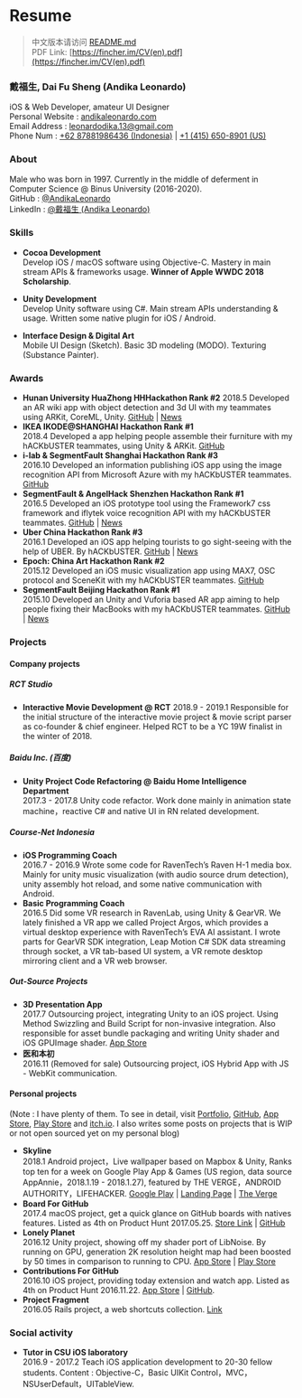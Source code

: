 # Resume

> 中文版本请访问 [README.md](README.md)  
> PDF Link: [https://fincher.im/CV(en).pdf](https://fincher.im/CV(en).pdf)

### 戴福生, Dai Fu Sheng (Andika Leonardo)  
iOS & Web Developer, amateur UI Designer     
Personal Website : [andikaleonardo.com](https://andikaleonardo.com/)  
Email Address : [leonardodika.13@gmail.com](mailto:leonardodika.13@gmail.com)   
Phone Num : [+62 87881986436 (Indonesia)](tel:+62-878-8198-6436) | [+1 (415) 650-8901 (US)](tel:+1-415-650-8901)  

### About
Male who was born in 1997. Currently in the middle of deferment in Computer Science @ Binus University (2016-2020).      
GitHub : [@AndikaLeonardo](https://github.com/andikaleonardo)  
LinkedIn : [@戴福生 (Andika Leonardo)](https://www.linkedin.com/in/)  

### Skills
- **Cocoa Development**  
Develop iOS / macOS software using Objective-C. Mastery in main stream APIs & frameworks usage. **Winner of Apple WWDC 2018 Scholarship**.

- **Unity Development**  
Develop Unity software using C#. Main stream APIs understanding & usage. Written some native plugin for iOS / Android.

- **Interface Design & Digital Art**  
Mobile UI Design (Sketch). Basic 3D modeling (MODO). Texturing (Substance Painter).

### Awards  
- **Hunan University HuaZhong HHHackathon Rank #2**
2018.5 Developed an AR wiki app with object detection and 3d UI with my teammates using ARKit, CoreML, Unity. [GitHub](https://github.com/JustinFincher/AReco) | [News](http://hn.people.com.cn/n2/2018/0528/c336521-31632822-3.html)  
- **IKEA IKODE@SHANGHAI Hackathon Rank #1**    
2018.4 Developed a app helping people assemble their furniture with my hACKbUSTER teammates, using Unity & ARKit. [GitHub](https://github.com/hACKbUSTER/IKEA-Maker)    
- **i-lab & SegmentFault Shanghai Hackathon Rank #3**  
2016.10 Developed an information publishing iOS app using the image recognition API from Microsoft Azure with my hACKbUSTER teammates.  [GitHub](https://github.com/hACKbUSTER/ConnectPlusPlus)  
- **SegmentFault & AngelHack Shenzhen Hackathon Rank #1**  
2016.5 Developed an iOS prototype tool using the Framework7 css framework and iflytek voice recognition API with my hACKbUSTER teammates.  [GitHub](https://github.com/hACKbUSTER/ProjectDaVinci) | [News](https://segmentfault.com/a/1190000005656846)  
- **Uber China Hackathon  Rank #3**     
2016.1 Developed an iOS app helping tourists to go sight-seeing with the help of UBER. By hACKbUSTER. [GitHub](https://github.com/hACKbUSTER/UberGuide-iOS) | [News](https://segmentfault.com/a/1190000004372053)    
- **Epoch: China Art Hackathon Rank #2**    
2015.12 Developed an iOS music visualization app using MAX7, OSC protocol and SceneKit with my hACKbUSTER teammates. [GitHub](https://github.com/hACKbUSTER/Renaissance)  
- **SegmentFault Beijing Hackathon Rank #1**    
2015.10 Developed an Unity and Vuforia based AR app aiming to help people fixing their MacBooks with my hACKbUSTER teammates. [GitHub](https://github.com/hACKbUSTER/FixPlusPlus) | [News](https://segmentfault.com/a/1190000003920404)  

### Projects
#### Company projects
##### RCT Studio
- **Interactive Movie Development @ RCT** 
2018.9 - 2019.1 Responsible for the initial structure of the interactive movie project & movie script parser as co-founder & chief engineer. Helped RCT to be a YC 19W finalist in the winter of 2018.

##### Baidu Inc. (百度)
- **Unity Project Code Refactoring @ Baidu Home Intelligence Department**    
2017.3 - 2017.8 Unity code refactor. Work done mainly in animation state machine，reactive C# and native UI in RN related development.

##### Course-Net Indonesia
- **iOS Programming Coach**     
2016.7 - 2016.9 Wrote some code for RavenTech’s Raven H-1 media box. Mainly for unity music visualization (with audio source drum detection), unity assembly hot reload, and some native communication with Android.
- **Basic Programming Coach**    
2016.5 Did some VR research in RavenLab, using Unity & GearVR. We lately finished a VR app we called Project Argos, which provides a virtual desktop experience with RavenTech’s EVA AI assistant. I wrote parts for GearVR SDK integration, Leap Motion C# SDK data streaming through socket, a VR tab-based UI system, a VR remote desktop mirroring client and a VR web browser.

##### Out-Source Projects
- **3D Presentation App**    
2017.7 Outsourcing project, integrating Unity to an iOS project. Using Method Swizzling and Build Script for non-invasive integration. Also responsible for asset bundle packaging and writing Unity shader and iOS GPUImage shader. [App Store](https://itunes.apple.com/cn/app/%E7%95%AA%E5%8D%B0/id1289058317?mt=8)
- **医和本初**    
2016.11  (Removed for sale) Outsourcing project, iOS Hybrid App with JS - WebKit communication.

#### Personal projects
(Note : I have plenty of them. To see in detail, visit [Portfolio](http://portfolio.justzht.com/), [GitHub](https://github.com/JustinFincher), [App Store](https://itunes.apple.com/cn/developer/haotian-zheng/id981803173?mt=8), [Play Store](https://play.google.com/store/apps/dev?id=5201975025990666617) and [itch.io](https://justzht.itch.io/). I also writes some posts on projects that is WIP or not open sourced yet on my personal blog)

- **Skyline**   
2018.1 Android project，Live wallpaper based on Mapbox & Unity, Ranks top ten for a week on Google Play App & Games (US region, data source AppAnnie，2018.1.19 - 2018.1.27), featured by THE VERGE，ANDROID AUTHORITY，LIFEHACKER. [Google Play](https://play.google.com/store/apps/details?id=com.JustZht.Skyline) | [Landing Page](https://justinfincher.github.io/ProjectSkylineLandingWebGL/) | [The Verge](https://www.theverge.com/circuitbreaker/2018/1/20/16909558/skyline-android-app-wallpaper-live-map-location)    
- **Board For GitHub**    
2017.4 macOS project, get a quick glance on GitHub boards with natives features. Listed as 4th on Product Hunt 2017.05.25. [Store Link](https://justinfincher.github.io/BoardForGitHub-Landing/) | [GitHub](https://github.com/JustinFincher/BoardForGitHub)
- **Lonely Planet**    
2016.12 Unity project, showing off my shader port of LibNoise. By running on GPU, generation 2K resolution height map had been boosted by 50 times in comparison to running to CPU. [App Store](https://itunes.apple.com/cn/app/epoch-core/id1177530091?mt=8) | [Play Store](https://play.google.com/store/apps/details?id=com.JustZht.LonelyPlanet)
- **Contributions For GitHub**    
2016.10 iOS project, providing today extension and watch app. Listed as 4th on Product Hunt 2016.11.22. [App Store](https://itunes.apple.com/us/app/contributions-for-github/id1153432612?mt=8) | [GitHub](https://github.com/JustinFincher/GitHubContributionsiOS). 
- **Project Fragment**    
2016.05 Rails project, a web shortcuts collection. [Link](http://start.justzht.com/boarding/1)


### Social activity
- **Tutor in CSU iOS laboratory**    
2016.9 - 2017.2 Teach iOS application development to 20-30 fellow students. Content : Objective-C，Basic UIKit Control，MVC，NSUserDefault，UITableView.
